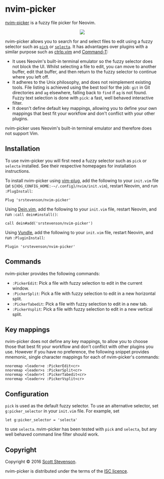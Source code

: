 # nvim-picker

[nvim-picker] is a fuzzy file picker for Neovim.

<p align="center">
  <img src="https://cloud.githubusercontent.com/assets/5845679/17085962/99273fde-51dd-11e6-98f6-fa5c9ffaf2a8.gif" />
</p>

nvim-picker allows you to search for and select files to edit using a fuzzy
selector such as [`pick`][pick] or [`selecta`][selecta]. It has advantages over
plugins with a similar purpose such as [ctrlp.vim] and [Command-T]:

* It uses Neovim's built-in terminal emulator so the fuzzy selector does not
  block the UI. Whilst selecting a file to edit, you can move to another
  buffer, edit that buffer, and then return to the fuzzy selector to continue
  where you left off.
* It adheres to the Unix philosophy, and does not reimplement existing tools.
  File listing is achieved using the best tool for the job: `git` in Git
  directories and `ag` elsewhere, falling back to `find` if `ag` is not found.
  Fuzzy text selection is done with `pick`: a fast, well behaved interactive
  filter.
* It doesn't define default key mappings, allowing you to define your own
  mappings that best fit your workflow and don't conflict with your other
  plugins.

nvim-picker uses Neovim's built-in terminal emulator and therefore does not
support Vim.

## Installation

To use nvim-picker you will first need a fuzzy selector such as `pick` or
`selecta` installed. See their respective homepages for installation
instructions.

To install nvim-picker using [vim-plug], add the following to your `init.vim`
file (at `${XDG_CONFIG_HOME:-~/.config}/nvim/init.vim`), restart Neovim, and
run `:PlugInstall`:

```viml
Plug 'srstevenson/nvim-picker'
```

Using [Dein.vim], add the following to your `init.vim` file, restart Neovim,
and run `:call dein#install()`:

```viml
call dein#add('srstevenson/nvim-picker')
```

Using [Vundle], add the following to your `init.vim` file, restart Neovim, and
run `:PluginInstall`:

```viml
Plugin 'srstevenson/nvim-picker'
```

## Commands

nvim-picker provides the following commands:

* `:PickerEdit`: Pick a file with fuzzy selection to edit in the current
  window.
* `:PickerSplit`: Pick a file with fuzzy selection to edit in a new horizontal
  split.
* `:PickerTabedit`: Pick a file with fuzzy selection to edit in a new tab.
* `:PickerVsplit`: Pick a file with fuzzy selection to edit in a new vertical
  split.

## Key mappings

nvim-picker does not define any key mappings, to allow you to choose those that
best fit your workflow and don't conflict with other plugins you use. However
if you have no preference, the following snippet provides mnemonic, single
character mappings for each of nvim-picker's commands:

```viml
nnoremap <leader>e :PickerEdit<cr>
nnoremap <leader>s :PickerSplit<cr>
nnoremap <leader>t :PickerTabedit<cr>
nnoremap <leader>v :PickerVsplit<cr>
```

## Configuration

`pick` is used as the default fuzzy selector. To use an alternative selector,
set `g:picker_selector` in your `init.vim` file. For example, set

```viml
let g:picker_selector = 'selecta'
```

to use `selecta`. nvim-picker has been tested with `pick` and `selecta`, but
any well behaved command line filter should work.

## Copyright

Copyright © 2016 [Scott Stevenson].

nvim-picker is distributed under the terms of the [ISC licence].

[Command-T]: https://github.com/wincent/command-t
[ctrlp.vim]: https://github.com/ctrlpvim/ctrlp.vim
[Dein.vim]: https://github.com/Shougo/dein.vim
[ISC licence]: https://opensource.org/licenses/ISC
[nvim-picker]: https://github.com/srstevenson/nvim-picker
[pick]: https://github.com/thoughtbot/pick
[Scott Stevenson]: https://scott.stevenson.io
[selecta]: https://github.com/garybernhardt/selecta
[vim-plug]: https://github.com/junegunn/vim-plug
[Vundle]: https://github.com/VundleVim/Vundle.vim
